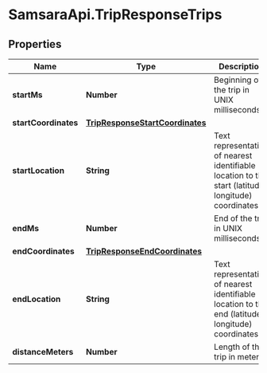# SamsaraApi.TripResponseTrips

## Properties
Name | Type | Description | Notes
------------ | ------------- | ------------- | -------------
**startMs** | **Number** | Beginning of the trip in UNIX milliseconds. | [optional] 
**startCoordinates** | [**TripResponseStartCoordinates**](TripResponseStartCoordinates.md) |  | [optional] 
**startLocation** | **String** | Text representation of nearest identifiable location to the start (latitude, longitude) coordinates. | [optional] 
**endMs** | **Number** | End of the trip in UNIX milliseconds. | [optional] 
**endCoordinates** | [**TripResponseEndCoordinates**](TripResponseEndCoordinates.md) |  | [optional] 
**endLocation** | **String** | Text representation of nearest identifiable location to the end (latitude, longitude) coordinates. | [optional] 
**distanceMeters** | **Number** | Length of the trip in meters. | [optional] 


